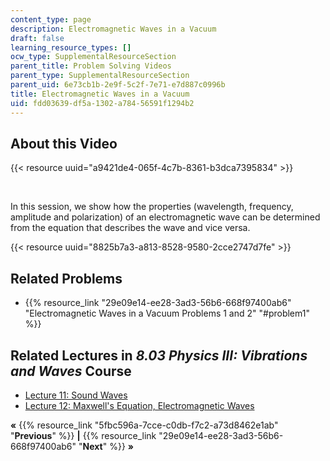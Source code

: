```yaml
---
content_type: page
description: Electromagnetic Waves in a Vacuum
draft: false
learning_resource_types: []
ocw_type: SupplementalResourceSection
parent_title: Problem Solving Videos
parent_type: SupplementalResourceSection
parent_uid: 6e73cb1b-2e9f-5c2f-7e71-e7d887c0996b
title: Electromagnetic Waves in a Vacuum
uid: fdd03639-df5a-1302-a784-56591f1294b2
---
```

## About this Video

{{< resource uuid="a9421de4-065f-4c7b-8361-b3dca7395834" >}}

 

In this session, we show how the properties (wavelength, frequency, amplitude and polarization) of an electromagnetic wave can be determined from the equation that describes the wave and vice versa.

{{< resource uuid="8825b7a3-a813-8528-9580-2cce2747d7fe" >}}

## Related Problems

- {{% resource_link "29e09e14-ee28-3ad3-56b6-668f97400ab6" "Electromagnetic Waves in a Vacuum Problems 1 and 2" "#problem1" %}}

## Related Lectures in *8.03 Physics III: Vibrations and Waves* Course

- [Lecture 11: Sound Waves](/courses/8-03sc-physics-iii-vibrations-and-waves-fall-2016/pages/part-i-mechanical-vibrations-and-waves/lecture-11)
- [Lecture 12: Maxwell's Equation, Electromagnetic Waves](/courses/8-03sc-physics-iii-vibrations-and-waves-fall-2016/pages/part-ii-electromagnetic-waves/lecture-12)

**«** {{% resource_link "5fbc596a-7cce-c0db-f7c2-a73d8462e1ab" "**Previous**" %}} **|** {{% resource_link "29e09e14-ee28-3ad3-56b6-668f97400ab6" "**Next**" %}} **»**
